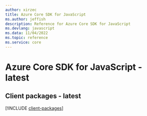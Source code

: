 ```yaml
---
author: xirzec
title: Azure Core SDK for JavaScript
ms.author: jeffish
description: Reference for Azure Core SDK for JavaScript
ms.devlang: javascript
ms.data: 11/04/2022
ms.topic: reference
ms.service: core
---
```

# Azure Core SDK for JavaScript - latest

## Client packages - latest
[!INCLUDE [client-packages](core-client-index.md)]